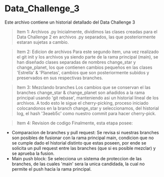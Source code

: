 # Data_Challenge_3
Este archivo contiene un historial detallado del Data Challenge 3
> Item 1: Archivos .py
Inicialmente, dividimos las clases creadas para el Data Challenge 2 en archivos .py separados, las que posteriormente estaran sujetas a cambio.
  
> Item 2: Edicion de archivos
Para este segundo item, una vez realizado el git init y los archivos ya siendo parte de la rama principal (main), se han diseñado clases separadas de nombres change_star y change_planet,
los que contienen cambios pequeños en las clases 'Estrella' & 'Planetas', cambios que son posteriormente subidos y preservados en sus respectivas branches.
  
> Item 3: Mezclando branches
Los cambios que se conservan el las branches change_star & change_planet son añadidos a la rama principal usando 'git rebase', manteniendo asi un historial lineal de los archivos. A todo esto le sigue el cherry-picking, proceso iniciado colocandonos en la branch change_star y seleccionamos, del historial log, el hash '3eaeb5c' como nuestro commit para hacer cherry-pick.
  
> Item 4: Revision de codigo
Finalmente, esta etapa posee:
* Comparacion de branches y pull request: Se revisa si nuestras branches son posibles de fusionar con la rama principal main, condicion que no se cumple dado el historial distinto que estas poseen, por ende se solicita un pull request entre las branches (que si es posible mezclar) y se aprueba la fusion.
* Main push block: Se selecciona un sistema de proteccion de las branches, de las cuales 'main' sera la unica candidada, la cual no permite el push hacia la rama principal.
